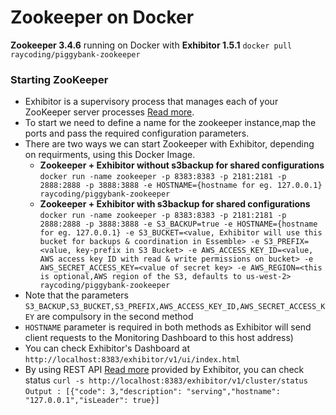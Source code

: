 # Zookeeper on Docker
	
**Zookeeper 3.4.6** running on Docker with **Exhibitor 1.5.1** `docker pull raycoding/piggybank-zookeeper`

### Starting ZooKeeper
  - Exhibitor is a supervisory process that manages each of your ZooKeeper server processes [Read more](https://github.com/Netflix/exhibitor).
  - To start we need to define a name for the zookeeper instance,map the ports and pass the required configuration parameters.
  - There are two ways we can start Zookeeper with Exhibitor, depending on requirments, using this Docker Image.
  	- **Zookeeper + Exhibitor without s3backup for shared configurations** `docker run -name zookeeper -p 8383:8383 -p 2181:2181 -p 2888:2888 -p 3888:3888 -e HOSTNAME={hostname for eg. 127.0.0.1} raycoding/piggybank-zookeeper`
  	- **Zookeeper + Exhibitor with s3backup for shared configurations** `docker run -name zookeeper -p 8383:8383 -p 2181:2181 -p 2888:2888 -p 3888:3888 -e S3_BACKUP=true -e HOSTNAME={hostname for eg. 127.0.0.1} -e S3_BUCKET=<value, Exhibitor will use this bucket for backups & coordination in Essemble> -e S3_PREFIX=<value, key-prefix in S3 Bucket> -e AWS_ACCESS_KEY_ID=<value, AWS access key ID with read & write permissions on bucket> -e AWS_SECRET_ACCESS_KEY=<value of secret key> -e AWS_REGION=<this is optional,AWS region of the S3, defaults to us-west-2> raycoding/piggybank-zookeeper`
  - Note that the parameters `S3_BACKUP,S3_BUCKET,S3_PREFIX,AWS_ACCESS_KEY_ID,AWS_SECRET_ACCESS_KEY` are compulsory in  the second method
  - `HOSTNAME` parameter is required in both methods as Exhibitor will send client requests to the Monitoring Dashboard to this host address)
  - You can check Exhibitor's Dashboard at `http://localhost:8383/exhibitor/v1/ui/index.html`
  - By using REST API [Read more](https://github.com/Netflix/exhibitor/wiki/REST-Introduction) provided by Exhibitor, you can check status
		`curl -s http://localhost:8383/exhibitor/v1/cluster/status`
		`Output : [{"code": 3,"description": "serving","hostname": "127.0.0.1","isLeader": true}]`
